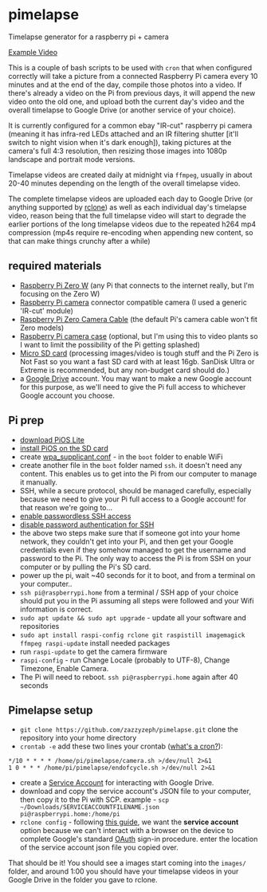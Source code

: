 # pimelapse
Timelapse generator for a raspberry pi + camera

[Example Video](https://img.youtube.com/vi/q6FfKIx5Czg/0.jpg)

This is a couple of bash scripts to be used with `cron` that when configured correctly will take a picture from a connected Raspberry Pi camera every 10 minutes and at the end of the day, compile those photos into a video. If there's already a video on the Pi from previous days, it will append the new video onto the old one, and upload both the current day's video and the overall timelapse to Google Drive (or another service of your choice).

It is currently configured for a common ebay "IR-cut" raspberry pi camera (meaning it has infra-red LEDs attached and an IR filtering shutter [it'll switch to night vision when it's dark enough]), taking pictures at the camera's full 4:3 resolution, then resizing those images into 1080p landscape and portrait mode versions.

Timelapse videos are created daily at midnight via `ffmpeg`, usually in about 20-40 minutes depending on the length of the overall timelapse video.

The complete timelapse videos are uploaded each day to Google Drive (or anything supported by [rclone](https://rclone.org/)) as well as each individual day's timelapse video, reason being that the full timelapse video will start to degrade the earlier portions of the long timelapse videos due to the repeated h264 mp4 compression (mp4s require re-encoding when appending new content, so that can make things crunchy after a while)

## required materials
- [Raspberry Pi Zero W](https://www.adafruit.com/product/3400) (any Pi that connects to the internet really, but I'm focusing on the Zero W)
- [Raspberry Pi camera](https://www.ebay.com/sch/i.html?_from=R40&_trksid=p2380057.m570.l1313&_nkw=ir+cut+raspberry+pi&_sacat=0) connector compatible camera (I used a generic 'IR-cut' module)
- [Raspberry Pi Zero Camera Cable](https://www.adafruit.com/product/3157) (the default Pi's camera cable won't fit Zero models)
- [Raspberry Pi camera case](https://www.adafruit.com/product/3446) (optional, but I'm using this to video plants so I want to limit the possibility of the Pi getting splashed)
- [Micro SD card](https://www.adafruit.com/product/2693) (processing images/video is tough stuff and the Pi Zero is Not Fast so you want a fast SD card with at least 16gb. SanDisk Ultra or Extreme is recommended, but any non-budget card should do.)
- a [Google Drive](https://drive.google.com) account. You may want to make a new Google account for this purpose, as we'll need to give the Pi full access to whichever Google account you choose.

## Pi prep
- [download PiOS Lite](https://www.raspberrypi.org/downloads/raspberry-pi-os/) 
- [install PiOS on the SD card](https://www.raspberrypi.org/documentation/installation/installing-images/README.md)
- create [wpa_supplicant.conf](https://www.raspberrypi.org/documentation/configuration/wireless/headless.md) - in the `boot` folder to enable WiFi
- create another file in the `boot` folder named `ssh`. it doesn't need any content. This enables us to get into the Pi from our computer to manage it manually. 
- SSH, while a secure protocol, should be managed carefully, especially because we need to give your Pi full access to a Google account! for that reason we're going to...
- [enable passwordless SSH access](https://www.raspberrypi.org/documentation/remote-access/ssh/passwordless.md)
- [disable password authentication for SSH](https://www.hostgator.com/help/article/how-to-disable-password-authentication-for-ssh)
- the above two steps make sure that if someone got into your home network, they couldn't get into your Pi, and then get your Google credentials even if they somehow managed to get the username and password to the Pi. The only way to access the Pi is from SSH on your computer or by pulling the Pi's SD card.
- power up the pi, wait ~40 seconds for it to boot, and from a terminal on your computer..
- `ssh pi@raspberrypi.home` from a terminal / SSH app of your choice should put you in the Pi assuming all steps were followed and your Wifi information is correct.
- `sudo apt update && sudo apt upgrade` - update all your software and repositories
- `sudo apt install raspi-config rclone git raspistill imagemagick ffmpeg raspi-update` install needed packages
- run `raspi-update` to get the camera firmware
- `raspi-config` - run Change Locale (probably to UTF-8), Change Timezone, Enable Camera.
- The Pi will need to reboot. `ssh pi@raspberrypi.home` again after 40 seconds

## Pimelapse setup
- `git clone https://github.com/zazzyzeph/pimelapse.git` clone the repository into your home directory
- `crontab -e` add these two lines your crontab ([what's a cron?](https://www.raspberrypi.org/documentation/linux/usage/cron.md)):
```
*/10 * * * * /home/pi/pimelapse/camera.sh >/dev/null 2>&1
1 0 * * * /home/pi/pimelapse/endofcycle.sh >/dev/null 2>&1
```
- create a [Service Account](https://developers.google.com/identity/protocols/oauth2/service-account#creatinganaccount) for interacting with Google Drive.
- download and copy the service account's JSON file to your computer, then copy it to the Pi with SCP. example - `scp ~/Downloads/SERVICEACCOUNTFILENAME.json pi@raspberrypi.home:/home/pi`
- `rclone config` - following [this guide](https://rclone.org/drive/), we want the **service account** option because we can't  interact with a browser on the device to complete Google's standard [OAuth](https://en.wikipedia.org/wiki/OAuth) sign-in procedure. enter the location of the service account json file you copied over. 

That should be it! You should see a images start coming into the `images/` folder, and around 1:00 you should have your timelapse videos in your Google Drive in the folder you gave to rclone.